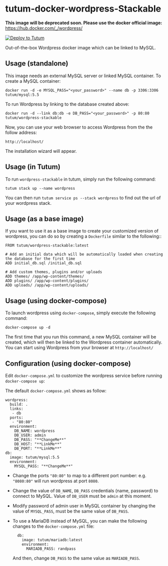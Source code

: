 tutum-docker-wordpress-Stackable
================================

**This image will be deprecated soon. Please use the docker official image:** https://hub.docker.com/_/wordpress/

[![Deploy to Tutum](https://s.tutum.co/deploy-to-tutum.svg)](https://dashboard.tutum.co/stack/deploy/)

Out-of-the-box Wordpress docker image which can be linked to MySQL.


Usage (standalone)
------------------

This image needs an external MySQL server or linked MySQL container. To create a MySQL container:

    docker run -d -e MYSQL_PASS="<your_password>" --name db -p 3306:3306 tutum/mysql:5.5

To run Wordpress by linking to the database created above:

    docker run -d --link db:db -e DB_PASS="<your_password>" -p 80:80 tutum/wordpress-stackable

Now, you can use your web browser to access Wordpress from the the follow address:

    http://localhost/

The installation wizard will appear.

Usage (in Tutum)
----------------
To run `wordpress-stackable` in tutum, simply run the following command:

    tutum stack up --name wordpress

You can then run `tutum service ps --stack wordpress` to find out the url of your wordpress stack.

Usage (as a base image)
-----------------------

If you want to use it as a base image to create your customized version of wordpress, you can do so by creating a `Dockerfile` similar to the following::

    FROM tutum/wordpress-stackable:latest

    # Add an initial data which will be automatically loaded when creating the database for the first time
    ADD initial_db.sql /initial_db.sql

    # Add custom themes, plugins and/or uploads
    ADD themes/ /app/wp-content/themes/
    ADD plugins/ /app/wp-content/plugins/
    ADD uploads/ /app/wp-content/uploads/


Usage (using docker-compose)
-----------------

To launch wordpress using `docker-compose`, simply execute the following command:

    docker-compose up -d

The first time that you run this command, a new MySQL container will be created, which will then be linked to the Wordpress container automatically. You can start using Wordpress from your browser at `http://localhost/`


Configuration (using docker-compose)
-------------------------

Edit `docker-compose.yml` to customize the wordpress service before running `docker-compose up`:

The default `docker-compose.yml` shows as follow:

    wordpress:
      build: .
      links:
       - db
      ports:
       - "80:80"
      environment:
        DB_NAME: wordpress
        DB_USER: admin
        DB_PASS: "**ChangeMe**"
        DB_HOST: "**LinkMe**"
        DB_PORT: "**LinkMe**"
    db:
      image: tutum/mysql:5.5
      environment:
        MYSQL_PASS: "**ChangeMe**"

- Change the ports `"80:80"` to map to a different port number: e.g. `"8080:80"` will run wordpress at port `8080`.

- Change the value of `DB_NAME`, `DB_PASS` credentials (name, password) to connect to MySQL. Value of `DB_USER` must be `admin` at this moment.

- Modify password of admin user in MySQL container by changing the value of `MYSQL_PASS`, must be the same value of `DB_PASS`.

- To use a MariaDB instead of MySQL, you can make the following changes to the `docker-compose.yml` file:

        db:
          image: tutum/mariadb:latest
          environment:
            MARIADB_PASS: randpass

    And then, change `DB_PASS` to the same value as `MARIADB_PASS`.
